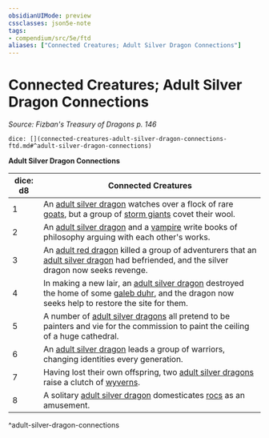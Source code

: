 ```yaml
---
obsidianUIMode: preview
cssclasses: json5e-note
tags:
- compendium/src/5e/ftd
aliases: ["Connected Creatures; Adult Silver Dragon Connections"]
---
```

# Connected Creatures; Adult Silver Dragon Connections
*Source: Fizban's Treasury of Dragons p. 146* 

`dice: [](connected-creatures-adult-silver-dragon-connections-ftd.md#^adult-silver-dragon-connections)`

**Adult Silver Dragon Connections**

| dice: d8 | Connected Creatures |
|----------|---------------------|
| 1 | An [adult silver dragon](/2-Mechanics/CLI/bestiary/dragon/adult-silver-dragon.md) watches over a flock of rare [goats](/2-Mechanics/CLI/bestiary/beast/goat.md), but a group of [storm giants](/2-Mechanics/CLI/bestiary/giant/storm-giant.md) covet their wool. |
| 2 | An [adult silver dragon](/2-Mechanics/CLI/bestiary/dragon/adult-silver-dragon.md) and a [vampire](/2-Mechanics/CLI/bestiary/undead/vampire.md) write books of philosophy arguing with each other's works. |
| 3 | An [adult red dragon](/2-Mechanics/CLI/bestiary/dragon/adult-red-dragon.md) killed a group of adventurers that an [adult silver dragon](/2-Mechanics/CLI/bestiary/dragon/adult-silver-dragon.md) had befriended, and the silver dragon now seeks revenge. |
| 4 | In making a new lair, an [adult silver dragon](/2-Mechanics/CLI/bestiary/dragon/adult-silver-dragon.md) destroyed the home of some [galeb duhr](/2-Mechanics/CLI/bestiary/elemental/galeb-duhr.md), and the dragon now seeks help to restore the site for them. |
| 5 | A number of [adult silver dragons](/2-Mechanics/CLI/bestiary/dragon/adult-silver-dragon.md) all pretend to be painters and vie for the commission to paint the ceiling of a huge cathedral. |
| 6 | An [adult silver dragon](/2-Mechanics/CLI/bestiary/dragon/adult-silver-dragon.md) leads a group of warriors, changing identities every generation. |
| 7 | Having lost their own offspring, two [adult silver dragons](/2-Mechanics/CLI/bestiary/dragon/adult-silver-dragon.md) raise a clutch of [wyverns](/2-Mechanics/CLI/bestiary/dragon/wyvern.md). |
| 8 | A solitary [adult silver dragon](/2-Mechanics/CLI/bestiary/dragon/adult-silver-dragon.md) domesticates [rocs](/2-Mechanics/CLI/bestiary/monstrosity/roc.md) as an amusement. |
^adult-silver-dragon-connections